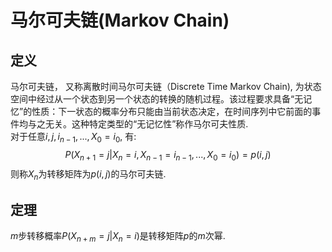 # 马尔可夫链(Markov Chain)
## 定义
马尔可夫链， 又称离散时间马尔可夫链（Discrete Time Markov Chain), 为状态空间中经过从一个状态到另一个状态的转换的随机过程。该过程要求具备“无记忆”的性质：下一状态的概率分布只能由当前状态决定，在时间序列中它前面的事件均与之无关。这种特定类型的“无记忆性”称作马尔可夫性质.  
对于任意$i, j, i_{n-1}, ... , X_0 = i_0$, 有:
$$
P(X_{n+1} = j | X_n=i, X_{n-1}=i_{n-1}, ... , X_0=i_0) = p(i, j)
$$
则称$X_n$为转移矩阵为$p(i,j)$的马尔可夫链.

## 定理
$m$步转移概率$P(X_{n+m} = j | X_n = i)$是转移矩阵$p$的$m$次幂.

